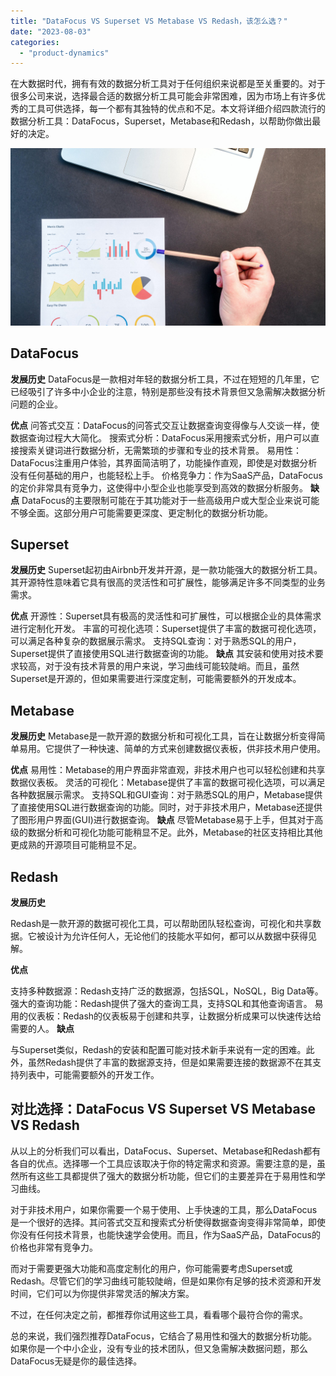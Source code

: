 ```yaml
---
title: "DataFocus VS Superset VS Metabase VS Redash，该怎么选？"
date: "2023-08-03"
categories: 
  - "product-dynamics"
---
```


在大数据时代，拥有有效的数据分析工具对于任何组织来说都是至关重要的。对于很多公司来说，选择最合适的数据分析工具可能会非常困难，因为市场上有许多优秀的工具可供选择，每一个都有其独特的优点和不足。本文将详细介绍四款流行的数据分析工具：DataFocus，Superset，Metabase和Redash，以帮助你做出最好的决定。

![封面](images/1689836444-pexels-lukas-669621-scaled.jpg)

## DataFocus

**发展历史** DataFocus是一款相对年轻的数据分析工具，不过在短短的几年里，它已经吸引了许多中小企业的注意，特别是那些没有技术背景但又急需解决数据分析问题的企业。

**优点** 问答式交互：DataFocus的问答式交互让数据查询变得像与人交谈一样，使数据查询过程大大简化。 搜索式分析：DataFocus采用搜索式分析，用户可以直接搜索关键词进行数据分析，无需繁琐的步骤和专业的技术背景。 易用性：DataFocus注重用户体验，其界面简洁明了，功能操作直观，即使是对数据分析没有任何基础的用户，也能轻松上手。 价格竞争力：作为SaaS产品，DataFocus的定价非常具有竞争力，这使得中小型企业也能享受到高效的数据分析服务。 **缺点** DataFocus的主要限制可能在于其功能对于一些高级用户或大型企业来说可能不够全面。这部分用户可能需要更深度、更定制化的数据分析功能。

## Superset

**发展历史** Superset起初由Airbnb开发并开源，是一款功能强大的数据分析工具。其开源特性意味着它具有很高的灵活性和可扩展性，能够满足许多不同类型的业务需求。

**优点** 开源性：Superset具有极高的灵活性和可扩展性，可以根据企业的具体需求进行定制化开发。 丰富的可视化选项：Superset提供了丰富的数据可视化选项，可以满足各种复杂的数据展示需求。 支持SQL查询：对于熟悉SQL的用户，Superset提供了直接使用SQL进行数据查询的功能。 **缺点** 其安装和使用对技术要求较高，对于没有技术背景的用户来说，学习曲线可能较陡峭。而且，虽然Superset是开源的，但如果需要进行深度定制，可能需要额外的开发成本。

## Metabase

**发展历史** Metabase是一款开源的数据分析和可视化工具，旨在让数据分析变得简单易用。它提供了一种快速、简单的方式来创建数据仪表板，供非技术用户使用。

**优点** 易用性：Metabase的用户界面非常直观，非技术用户也可以轻松创建和共享数据仪表板。 灵活的可视化：Metabase提供了丰富的数据可视化选项，可以满足各种数据展示需求。 支持SQL和GUI查询：对于熟悉SQL的用户，Metabase提供了直接使用SQL进行数据查询的功能。同时，对于非技术用户，Metabase还提供了图形用户界面(GUI)进行数据查询。 **缺点** 尽管Metabase易于上手，但其对于高级的数据分析和可视化功能可能稍显不足。此外，Metabase的社区支持相比其他更成熟的开源项目可能稍显不足。

## Redash

**发展历史**

Redash是一款开源的数据可视化工具，可以帮助团队轻松查询，可视化和共享数据。它被设计为允许任何人，无论他们的技能水平如何，都可以从数据中获得见解。

**优点**

支持多种数据源：Redash支持广泛的数据源，包括SQL，NoSQL，Big Data等。 强大的查询功能：Redash提供了强大的查询工具，支持SQL和其他查询语言。 易用的仪表板：Redash的仪表板易于创建和共享，让数据分析成果可以快速传达给需要的人。 **缺点**

与Superset类似，Redash的安装和配置可能对技术新手来说有一定的困难。此外，虽然Redash提供了丰富的数据源支持，但是如果需要连接的数据源不在其支持列表中，可能需要额外的开发工作。

## 对比选择：DataFocus VS Superset VS Metabase VS Redash

从以上的分析我们可以看出，DataFocus、Superset、Metabase和Redash都有各自的优点。选择哪一个工具应该取决于你的特定需求和资源。需要注意的是，虽然所有这些工具都提供了强大的数据分析功能，但它们的主要差异在于易用性和学习曲线。

对于非技术用户，如果你需要一个易于使用、上手快速的工具，那么DataFocus是一个很好的选择。其问答式交互和搜索式分析使得数据查询变得非常简单，即使你没有任何技术背景，也能快速学会使用。而且，作为SaaS产品，DataFocus的价格也非常有竞争力。

而对于需要更强大功能和高度定制化的用户，你可能需要考虑Superset或Redash。尽管它们的学习曲线可能较陡峭，但是如果你有足够的技术资源和开发时间，它们可以为你提供非常灵活的解决方案。

不过，在任何决定之前，都推荐你试用这些工具，看看哪个最符合你的需求。

总的来说，我们强烈推荐DataFocus，它结合了易用性和强大的数据分析功能。如果你是一个中小企业，没有专业的技术团队，但又急需解决数据问题，那么DataFocus无疑是你的最佳选择。

